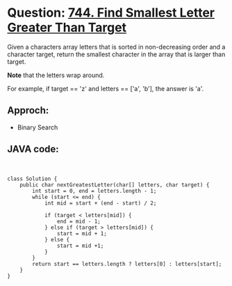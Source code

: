 # Question: [744. Find Smallest Letter Greater Than Target](https://leetcode.com/problems/find-smallest-letter-greater-than-target/)
  
Given a characters array letters that is sorted in non-decreasing order and a character target, return the smallest character in the array that is larger than target.

**Note** that the letters wrap around.

For example, if target == 'z' and letters == ['a', 'b'], the answer is 'a'.
 

## Approch: 
* Binary Search
  
## JAVA code:
<br>

    class Solution {
        public char nextGreatestLetter(char[] letters, char target) {
            int start = 0, end = letters.length - 1;
            while (start <= end) {
                int mid = start + (end - start) / 2;

                if (target < letters[mid]) {
                    end = mid - 1;
                } else if (target > letters[mid]) {
                    start = mid + 1;
                } else {
                    start = mid +1;
                }
            }
            return start == letters.length ? letters[0] : letters[start];
        }
    }